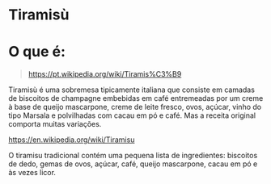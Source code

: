 # Tiramisù

# O que é:

> https://pt.wikipedia.org/wiki/Tiramis%C3%B9


Tiramisù é uma sobremesa tipicamente italiana que consiste em camadas de biscoitos de champagne embebidas em café entremeadas por um creme à base de queijo mascarpone, creme de leite fresco, ovos, açúcar, vinho do tipo Marsala e polvilhadas com cacau em pó e café. Mas a receita original comporta muitas variações.

https://en.wikipedia.org/wiki/Tiramisu

O tiramisu tradicional contém uma pequena lista de ingredientes: biscoitos de dedo, gemas de ovos, açúcar, café, queijo mascarpone, cacau em pó e às vezes licor.
